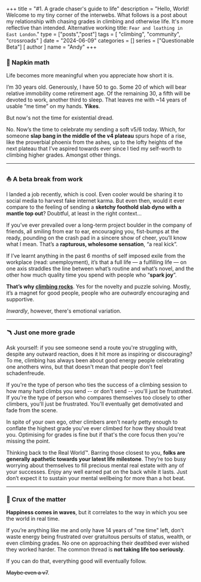 +++
title = "#1. A grade chaser's guide to life"
description = "Hello, World! Welcome to my tiny corner of the interwebs. What follows is a post about my relationship with chasing grades in climbing and otherwise life. It's more reflective than intended. Alternative working title: `Fear and loathing in East London`."
type = ["posts","post"]
tags = [
    "climbing",
    "community",
    "crossroads"
]
date = "2024-06-09"
categories = []
series = ["Questionable Beta"]
[ author ]
  name = "Andy"
+++


### 🐢 Napkin math 

Life becomes more meaningful when you appreciate how short it is.

I’m 30 years old. Generously, I have 50 to go. Some 20 of which will bear relative immobility come retirement age. Of the remaining 30, a fifth will be devoted to work, another third to sleep. That leaves me with ~14 years of usable “me time” on my hands. **Yikes**. 

But now's not the time for existential dread. 

No. Now’s the time to celebrate my sending a soft v5/6 today. Which, for someone **slap bang in the middle of the v4 plateau** spurs hope of a rise, like the proverbial phoenix from the ashes, up to the lofty heights of the next plateau that I’ve aspired towards ever since I tied my self-worth to climbing higher grades. Amongst other things. 

---

### ⛵️ A beta break from work

I landed a job recently, which is cool. Even cooler would be sharing it to social media to harvest fake internet karma. But even then, would it ever compare to the feeling of sending a **sketchy foothold slab dyno with a mantle top out**? Doubtful, at least in the right context... 

If you’ve ever prevailed over a long-term project boulder in the company of friends, all smiling from ear to ear, encouraging you, fist-bumps at the ready, pounding on the crash pad in a sincere show of cheer, you’ll know what I mean. That’s a **rapturous, wholesome sensation**, “a real kick”. 

If I’ve learnt anything in the past 6 months of self imposed exile from the workplace (read: unemployment), it’s that a full life — a fulfilling life — on one axis straddles the line between what’s routine and what’s novel, and the other how much quality time you spend with people who “**spark joy**”. 

**That’s why [climbing rocks](https://www.youtube.com/watch?v=SYfHtlsbQsE)**. Yes for the novelty and puzzle solving. Mostly, it’s a magnet for good people, people who are _outwardly_ encouraging and supportive. 

_Inwardly_, however, there's emotional variation. 

---

### 🪃 Just one more grade

Ask yourself: if you see someone send a route you're struggling with, despite any outward reaction, does it hit more as inspiring or discouraging? To me, climbing has always been about good energy people celebrating one anothers wins, but that doesn't mean that people don't feel schadenfreude.  

If you're the type of person who ties the success of a climbing session to how many hard climbs you send -- or don't send -- you'll just be frustrated. If you're the type of person who compares themselves too closely to other climbers, you'll just be frustrated. You'll eventually get demotivated and fade from the scene. 

In spite of your own ego, other climbers aren’t nearly petty enough to conflate the highest grade you’ve ever climbed for how they should treat you. Optimising for grades is fine but if that's the core focus then you're missing the point. 

Thinking back to the Real World™. Barring those closest to you, **folks are generally apathetic towards your latest life milestone**. They’re too busy worrying about themselves to fill precious mental real estate with any of your successes. Enjoy any well earned pat on the back while it lasts. Just don’t expect it to sustain your mental wellbeing for more than a hot beat. 

---

### 🧶 Crux of the matter

**Happiness comes in waves**, but it correlates to the way in which you see the world in real time. 

If you’re anything like me and only have 14 years of "me time" left, don't waste energy being frustrated over gratuitous persuits of status, wealth, or even climbing grades. No one on approaching their deathbed ever wished they worked harder. The common thread is **not taking life too seriously**. 

If you can do that, everything good will eventually follow. 

~~Maybe even a v7~~.
